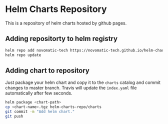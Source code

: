 # Helm Charts Repository

This is a repository of helm charts hosted by github pages.

## Adding repositorty to helm registry
```bash
helm repo add novomatic-tech https://novomatic-tech.github.io/helm-charts-repo
helm repo update
```

## Adding chart to repository

Just package your helm chart and copy it to the ``charts`` catalog and commit changes to master branch. 
Travis will update the ``index.yaml`` file automatically after few seconds.

```bash
helm package <chart-path>
cp <chart-name>.tgz helm-charts-repo/charts
git commit -m "Add helm chart."
git push
```
